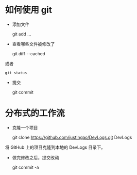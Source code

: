 如何使用 git
========================================================================

* 添加文件 

    git add <filename> ...

* 查看哪些文件被修改了 

    git diff --cached

或者 

    git status

* 提交 

    git commit




分布式的工作流
========================================================================

* 克隆一个项目 

    git clone https://github.com/justingao/DevLogs.git DevLogs

将 GitHub 上的项目克隆到本地的 DevLogs 目录下。 

* 做完修改之后，提交改动 

    git commit -a

